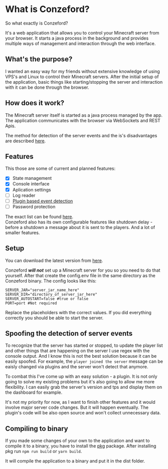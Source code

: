 # What is Conzeford?

So what exactly is Conzeford?

It's a web application that allows you to control your Minecraft server from your browser.
It starts a java process in the background and provides multiple ways of management and interaction through the web interface.

## What's the purpose?

I wanted an easy way for my friends without extensive knowledge of using VPS's and Linux to control their Minecraft servers.
After the initial setup of the application, basic things like starting/stopping the server and interaction with it can be done through the browser.

## How does it work?

The Minecraft server itself is started as a java process managed by the app. The application communicates with the browser via WebSockets and REST Apis.

The method for detection of the server events and the is's disadvantages are described [here](#Spoofing-the-detection-of-server-events).

## Features

This those are some of current and planned features:

-   [x] State management
-   [x] Console interface
-   [x] Aplication settings
-   [ ] Log reader
-   [ ] [Plugin based event detection](#Spoofing-the-detection-of-server-events)
-   [ ] Password protection

The exact list can be found [here](https://github.com/UltimateDoge5/Conzeford/projects/1).  
Conzeford also has its own configurable features like shutdown delay - before a shutdown a message about it is sent to the players. And a lot of smaller features.

## Setup

You can download the latest version from [here](https://github.com/UltimateDoge5/Conzeford/releases).

Conzeford **_will not_** set up a Minecraft server for you so you need to do that yourself.
After that create the config.env file in the same directory as the Conzeford binary.
The config looks like this:

```
SERVER_JAR="server_jar_name_here"
SERVER_DIR="directory_of_server_jar_here"
SERVER_AUTOSTART=false #true or false
PORT=port #Not required
```

Replace the placeholders with the correct values.
If you did everything correctly you should be able to start the server.

## Spoofing the detection of server events

To recognize that the server has started or stopped, to update the player list and other things that are happening on the server I use regex with the console output. And I know this is not the best solution because it can be easily spoofed. For example, the `player joined the server` message can be eaisly changed via plugins and the server won't detect that anymore.

To combat this I've come up with an easy solution - a plugin. It is not only going to solve my existing problems but it's also going to allow me more flexibility. I can easily grab the server's version and tps and display them on the dashboard for example.

It's not my priority for now, as I want to finish other features and it would involve major server code changes. But it will happen eventually. The plugin's code will be also open source and won't collect unnecessary data.

## Compiling to binary

If you made some changes of your own to the application and want to compile it to a binary, you have to install the [pkg](https://www.npmjs.com/package/pkg) package.
After installing pkg run `npm run build` or `yarn build`.

It will compile the application to a binary and put it in the dist folder.
